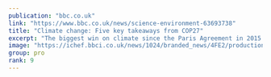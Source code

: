 ```yaml
---
publication: "bbc.co.uk"
link: "https://www.bbc.co.uk/news/science-environment-63693738"
title: "Climate change: Five key takeaways from COP27"
excerpt: "The biggest win on climate since the Paris Agreement in 2015... or the biggest loss?"
image: "https://ichef.bbci.co.uk/news/1024/branded_news/4FE2/production/_127705402_f6c5f2e6042db43ee1b6a1c89fcec448c26c47fb0_0_5500_36671000x667.jpg"
group: pro
rank: 9
---
```

